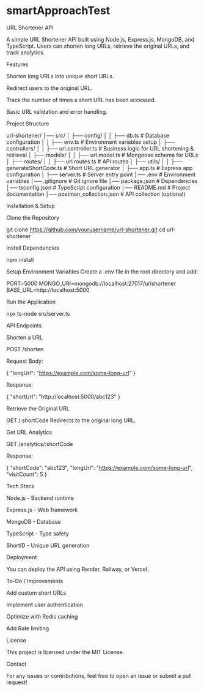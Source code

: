 # smartApproachTest
URL Shortener API

A simple URL Shortener API built using Node.js, Express.js, MongoDB, and TypeScript. Users can shorten long URLs, retrieve the original URLs, and track analytics.

Features

Shorten long URLs into unique short URLs.

Redirect users to the original URL.

Track the number of times a short URL has been accessed.

Basic URL validation and error handling.

Project Structure

url-shortener/
│── src/
│   ├── config/
│   │   ├── db.ts          # Database configuration
│   │   ├── env.ts         # Environment variables setup
│   ├── controllers/
│   │   ├── url.controller.ts  # Business logic for URL shortening & retrieval
│   ├── models/
│   │   ├── url.model.ts   # Mongoose schema for URLs
│   ├── routes/
│   │   ├── url.routes.ts  # API routes
│   ├── utils/
│   │   ├── generateShortCode.ts # Short URL generator
│   ├── app.ts             # Express app configuration
│   ├── server.ts          # Server entry point
│── .env                   # Environment variables
│── .gitignore             # Git ignore file
│── package.json           # Dependencies
│── tsconfig.json          # TypeScript configuration
│── README.md              # Project documentation
│── postman_collection.json # API collection (optional)

Installation & Setup

Clone the Repository

git clone https://github.com/yourusername/url-shortener.git
cd url-shortener

Install Dependencies

npm install

Setup Environment Variables
Create a .env file in the root directory and add:

PORT=5000
MONGO_URI=mongodb://localhost:27017/urlshortener
BASE_URL=http://localhost:5000

Run the Application

npx ts-node src/server.ts

API Endpoints

Shorten a URL

POST /shorten

Request Body:

{
    "longUrl": "https://example.com/some-long-url"
}

Response:

{
    "shortUrl": "http://localhost:5000/abc123"
}

Retrieve the Original URL

GET /:shortCode
Redirects to the original long URL.

Get URL Analytics

GET /analytics/:shortCode

Response:

{
    "shortCode": "abc123",
    "longUrl": "https://example.com/some-long-url",
    "visitCount": 5
}

Tech Stack

Node.js - Backend runtime

Express.js - Web framework

MongoDB - Database

TypeScript - Type safety

ShortID - Unique URL generation

Deployment

You can deploy the API using Render, Railway, or Vercel.

To-Do / Improvements

Add custom short URLs

Implement user authentication

Optimize with Redis caching

Add Rate limiting

License

This project is licensed under the MIT License.

Contact

For any issues or contributions, feel free to open an issue or submit a pull request!
